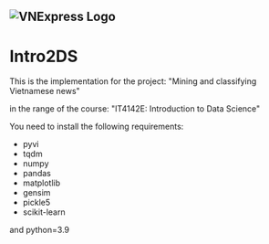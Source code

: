 ![VNExpress Logo](https://github.com/bunbohue19/Intro2DS/blob/main/vnexpress.jpg)
--------------------------------------------------------------------------------
# Intro2DS
This is the implementation for the project: "Mining and classifying Vietnamese news"

in the range of the course: "IT4142E: Introduction to Data Science"

You need to install the following requirements:
- pyvi
- tqdm
- numpy
- pandas
- matplotlib
- gensim
- pickle5
- scikit-learn

and python=3.9
